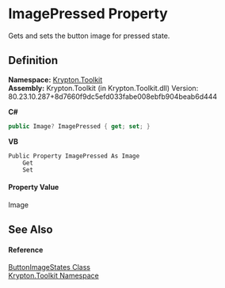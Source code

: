# ImagePressed Property


Gets and sets the button image for pressed state.



## Definition
**Namespace:** <a href="79d2eac2-21f4-54ff-7552-b20c33c30600.md">Krypton.Toolkit</a>  
**Assembly:** Krypton.Toolkit (in Krypton.Toolkit.dll) Version: 80.23.10.287+8d7660f9dc5efd033fabe008ebfb904beab6d444

**C#**
``` C#
public Image? ImagePressed { get; set; }
```
**VB**
``` VB
Public Property ImagePressed As Image
	Get
	Set
```



#### Property Value
Image

## See Also


#### Reference
<a href="967610a5-017d-c40c-44ee-37ded8ed5046.md">ButtonImageStates Class</a>  
<a href="79d2eac2-21f4-54ff-7552-b20c33c30600.md">Krypton.Toolkit Namespace</a>  
